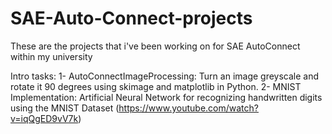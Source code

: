 # SAE-Auto-Connect-projects
  These are the projects that i've been working on for SAE AutoConnect within my university

Intro tasks: 
1- AutoConnectImageProcessing: Turn an image greyscale and rotate it 90 degrees using skimage and matplotlib in Python. 
2- MNIST Implementation: Artificial Neural Network for recognizing handwritten digits using the MNIST Dataset (https://www.youtube.com/watch?v=iqQgED9vV7k)
